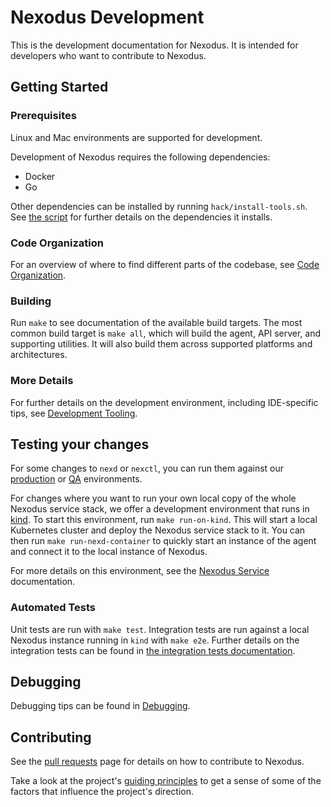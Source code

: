 # Nexodus Development

This is the development documentation for Nexodus. It is intended for developers who want to contribute to Nexodus.

## Getting Started

### Prerequisites

Linux and Mac environments are supported for development.

Development of Nexodus requires the following dependencies:

- Docker
- Go

Other dependencies can be installed by running `hack/install-tools.sh`. See
[the script](https://github.com/nexodus-io/nexodus/blob/main/hack/install-tools.sh)
for further details on the dependencies it installs.

### Code Organization

For an overview of where to find different parts of the codebase, see [Code Organization](code-organization.md).

### Building

Run `make` to see documentation of the available build targets. The most common build
target is `make all`, which will build the agent, API server, and supporting utilities.
It will also build them across supported platforms and architectures.

### More Details

For further details on the development environment, including IDE-specific tips,
see [Development Tooling](tooling.md).

## Testing your changes

For some changes to `nexd` or `nexctl`, you can run them against our
[production](https://try.nexodus.io) or [QA](https://qa.nexodus.io) environments.

For changes where you want to run your own local copy of the whole Nexodus service stack,
we offer a development environment that runs in [kind](https://kind.sigs.k8s.io/). To start
this environment, run `make run-on-kind`. This will start a local Kubernetes cluster and deploy
the Nexodus service stack to it. You can then run `make run-nexd-container` to quickly start an
instance of the agent and connect it to the local instance of Nexodus.

For more details on this environment, see the [Nexodus Service](../deployment/nexodus-service.md)
documentation.

### Automated Tests

Unit tests are run with `make test`. Integration tests are run against a local Nexodus instance
running in `kind` with `make e2e`. Further details on the integration tests can be found in
[the integration tests documentation](integration-tests.md).

## Debugging

Debugging tips can be found in [Debugging](debugging.md).

## Contributing

See the [pull requests](pull-requests.md) page for details on how to contribute to Nexodus.

Take a look at the project's [guiding principles](development.md) to get a sense of some of
the factors that influence the project's direction.